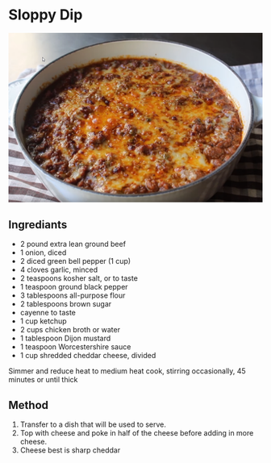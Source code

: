 # Sloppy Dip

![Sloppy Dip](./pics/sloppy_dip.png "Sloppy Dip")

## Ingrediants

* 2 pound extra lean ground beef
* 1 onion, diced
* 2 diced green bell pepper (1 cup)
* 4 cloves garlic, minced
* 2 teaspoons kosher salt, or to taste
* 1 teaspoon ground black pepper
* 3 tablespoons all-purpose flour
* 2 tablespoons brown sugar
* cayenne to taste
* 1 cup ketchup
* 2 cups chicken broth or water
* 1 tablespoon Dijon mustard
* 1 teaspoon Worcestershire sauce
* 1 cup shredded cheddar cheese, divided

Simmer and reduce heat to medium heat cook, stirring occasionally, 45 minutes or until thick

## Method

1. Transfer to  a dish that will be used to serve.
1. Top with cheese and poke in half of the cheese before adding in more cheese.
1. Cheese best is sharp cheddar